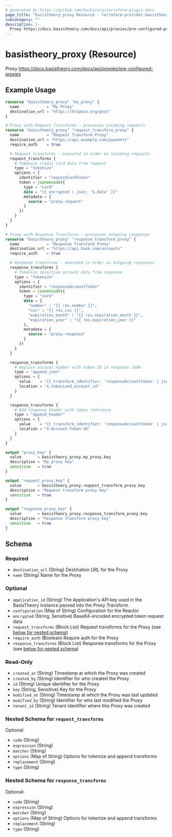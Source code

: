 ```yaml
---
# generated by https://github.com/hashicorp/terraform-plugin-docs
page_title: "basistheory_proxy Resource - terraform-provider-basistheory"
subcategory: ""
description: |-
  Proxy https://docs.basistheory.com/docs/api/proxies/pre-configured-proxies
---
```


# basistheory_proxy (Resource)

Proxy https://docs.basistheory.com/docs/api/proxies/pre-configured-proxies

## Example Usage

```terraform
resource "basistheory_proxy" "my_proxy" {
  name            = "My Proxy"
  destination_url = "https://httpbin.org/post"
}

# Proxy with Request Transforms - processes incoming requests
resource "basistheory_proxy" "request_transform_proxy" {
  name            = "Request Transform Proxy"
  destination_url = "https://api.example.com/payments"
  require_auth    = true

  # Request transforms - executed in order on incoming requests
  request_transforms {
    # Tokenize credit card data from request
    type = "tokenize"
    options = {
      identifier = "requestCardToken"
      token = jsonencode({
        type = "card"
        data = "{{ encrypted | json: '$.data' }}"
        metadata = {
          source = "proxy-request"
        }
      })
    }
  }
}

# Proxy with Response Transforms - processes outgoing responses
resource "basistheory_proxy" "response_transform_proxy" {
  name            = "Response Transform Proxy"
  destination_url = "https://api.bank.com/accounts"
  require_auth    = true

  # Response transforms - executed in order on outgoing responses
  response_transforms {
    # Tokenize sensitive account data from response
    type = "tokenize"
    options = {
      identifier = "responseAccountToken"
      token = jsonencode({
        type = "card"
        data = {
          "number" : "{{ res.number }}",
          "cvc" : "{{ res.cvc }}",
          "expiration_month" : "{{ res.expiration_month }}",
          "expiration_year" : "{{ res.expiration_year }}"
        },
        metadata = {
          source = "proxy-response"
        }
      })
    }
  }

  response_transforms {
    # Replace account number with token ID in response JSON
    type = "append_json"
    options = {
      value    = "{{ transform_identifier: 'responseAccountToken' | json: '$.id' }}"
      location = "$.tokenized_account_id"
    }
  }

  response_transforms {
    # Add response header with token reference
    type = "append_header"
    options = {
      value    = "{{ transform_identifier: 'responseAccountToken' | json: '$.id' }}"
      location = "X-Account-Token-ID"
    }
  }
}

output "proxy_key" {
  value       = basistheory_proxy.my_proxy.key
  description = "My proxy key"
  sensitive   = true
}

output "request_proxy_key" {
  value       = basistheory_proxy.request_transform_proxy.key
  description = "Request transform proxy key"
  sensitive   = true
}

output "response_proxy_key" {
  value       = basistheory_proxy.response_transform_proxy.key
  description = "Response transform proxy key"
  sensitive   = true
}
```

<!-- schema generated by tfplugindocs -->
## Schema

### Required

- `destination_url` (String) Destination URL for the Proxy
- `name` (String) Name for the Proxy

### Optional

- `application_id` (String) The Application's API key used in the BasisTheory instance passed into the Proxy Transform
- `configuration` (Map of String) Configuration for the Reactor
- `encrypted` (String, Sensitive) Base64-encoded encrypted token request data
- `request_transforms` (Block List) Request transforms for the Proxy (see [below for nested schema](#nestedblock--request_transforms))
- `require_auth` (Boolean) Require auth for the Proxy
- `response_transforms` (Block List) Response transforms for the Proxy (see [below for nested schema](#nestedblock--response_transforms))

### Read-Only

- `created_at` (String) Timestamp at which the Proxy was created
- `created_by` (String) Identifier for who created the Proxy
- `id` (String) Unique identifier for the Proxy
- `key` (String, Sensitive) Key for the Proxy
- `modified_at` (String) Timestamp at which the Proxy was last updated
- `modified_by` (String) Identifier for who last modified the Proxy
- `tenant_id` (String) Tenant identifier where this Proxy was created

<a id="nestedblock--request_transforms"></a>
### Nested Schema for `request_transforms`

Optional:

- `code` (String)
- `expression` (String)
- `matcher` (String)
- `options` (Map of String) Options for tokenize and append transforms
- `replacement` (String)
- `type` (String)


<a id="nestedblock--response_transforms"></a>
### Nested Schema for `response_transforms`

Optional:

- `code` (String)
- `expression` (String)
- `matcher` (String)
- `options` (Map of String) Options for tokenize and append transforms
- `replacement` (String)
- `type` (String)



